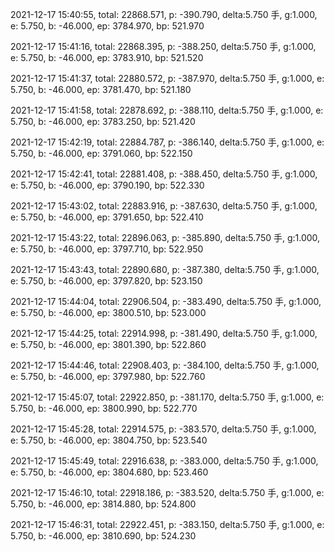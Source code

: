 2021-12-17 15:40:55, total: 22868.571, p: -390.790, delta:5.750 手, g:1.000, e: 5.750, b: -46.000, ep: 3784.970, bp: 521.970

2021-12-17 15:41:16, total: 22868.395, p: -388.250, delta:5.750 手, g:1.000, e: 5.750, b: -46.000, ep: 3783.910, bp: 521.520

2021-12-17 15:41:37, total: 22880.572, p: -387.970, delta:5.750 手, g:1.000, e: 5.750, b: -46.000, ep: 3781.470, bp: 521.180

2021-12-17 15:41:58, total: 22878.692, p: -388.110, delta:5.750 手, g:1.000, e: 5.750, b: -46.000, ep: 3783.250, bp: 521.420

2021-12-17 15:42:19, total: 22884.787, p: -386.140, delta:5.750 手, g:1.000, e: 5.750, b: -46.000, ep: 3791.060, bp: 522.150

2021-12-17 15:42:41, total: 22881.408, p: -388.450, delta:5.750 手, g:1.000, e: 5.750, b: -46.000, ep: 3790.190, bp: 522.330

2021-12-17 15:43:02, total: 22883.916, p: -387.630, delta:5.750 手, g:1.000, e: 5.750, b: -46.000, ep: 3791.650, bp: 522.410

2021-12-17 15:43:22, total: 22896.063, p: -385.890, delta:5.750 手, g:1.000, e: 5.750, b: -46.000, ep: 3797.710, bp: 522.950

2021-12-17 15:43:43, total: 22890.680, p: -387.380, delta:5.750 手, g:1.000, e: 5.750, b: -46.000, ep: 3797.820, bp: 523.150

2021-12-17 15:44:04, total: 22906.504, p: -383.490, delta:5.750 手, g:1.000, e: 5.750, b: -46.000, ep: 3800.510, bp: 523.000

2021-12-17 15:44:25, total: 22914.998, p: -381.490, delta:5.750 手, g:1.000, e: 5.750, b: -46.000, ep: 3801.390, bp: 522.860

2021-12-17 15:44:46, total: 22908.403, p: -384.100, delta:5.750 手, g:1.000, e: 5.750, b: -46.000, ep: 3797.980, bp: 522.760

2021-12-17 15:45:07, total: 22922.850, p: -381.170, delta:5.750 手, g:1.000, e: 5.750, b: -46.000, ep: 3800.990, bp: 522.770

2021-12-17 15:45:28, total: 22914.575, p: -383.570, delta:5.750 手, g:1.000, e: 5.750, b: -46.000, ep: 3804.750, bp: 523.540

2021-12-17 15:45:49, total: 22916.638, p: -383.000, delta:5.750 手, g:1.000, e: 5.750, b: -46.000, ep: 3804.680, bp: 523.460

2021-12-17 15:46:10, total: 22918.186, p: -383.520, delta:5.750 手, g:1.000, e: 5.750, b: -46.000, ep: 3814.880, bp: 524.800

2021-12-17 15:46:31, total: 22922.451, p: -383.150, delta:5.750 手, g:1.000, e: 5.750, b: -46.000, ep: 3810.690, bp: 524.230